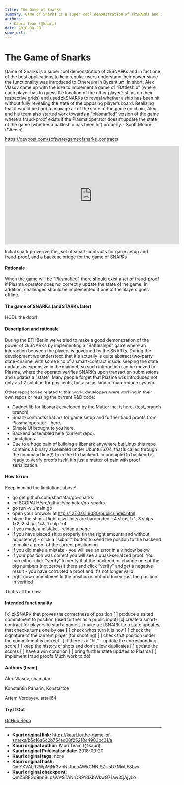 ```yaml
---
title: The Game of Snarks
summary: Game of Snarks is a super cool demonstration of zkSNARKs and in fact one of the best applications to help regular users understand their power since the functionality was introduced to Ethereum in Byzantium. In short, Alex Vlasov came up with the idea to implement a game of “Battleship” (where each player has to guess the location of the other player’s ships on their respective grids) and used zkSNARKs to reveal whether a ship has been hit without fully revealing the state of the opposing player
authors:
  - Kauri Team (@kauri)
date: 2018-09-20
some_url: 
---
```


# The Game of Snarks


Game of Snarks is a super cool demonstration of zkSNARKs and in fact one of the best applications to help regular users understand their power since the functionality was introduced to Ethereum in Byzantium. In short, Alex Vlasov came up with the idea to implement a game of “Battleship” (where each player has to guess the location of the other player’s ships on their respective grids) and used zkSNARKs to reveal whether a ship has been hit without fully revealing the state of the opposing player’s board. Realizing that it would be hard to manage all of the state of the game on chain, Alex and his team also started work towards a “plasmafied” version of the game where a fraud-proof exists if the Plasma operator doesn’t update the state of the game (whether a battleship has been hit) properly. - Scott Moore (Gitcoin)

https://devpost.com/software/gameofsnarks_contracts

<div align="center"><iframe width="560" height="315" src="https://www.youtube.com/embed/undefined" frameborder="0" allow="encrypted-media" allowfullscreen></iframe></div>

Initial snark prover/verifier, set of smart-contracts for game setup and fraud-proof, and a backend bridge for the game of SNARKs

#### Rationale
When the game will be "Plasmafied" there should exist a set of fraud-proof if Plasma operator does not correctly update the state of the game. In addition, challenges should be implemented if one of the players goes offline.

#### The game of SNARKs (and STARKs later)
HODL the door!

#### Description and rationale
During the ETHBerlin we've tried to make a good demonstration of the power of zkSNARKs by implementing a "Battleships" game where an interaction between the players is governed by the SNARKs. During the development we understood that it's actually is quite abstract two-party state-channel with some kind of a smart-contract inside. Keeping the state updates is expensive in the mainnet, so such interaction can be moved to Plasma, where the operator verifies SNARKs upon transaction submissions and updates a "state". Many people forget that Plasma was introduced not only as L2 solution for payments, but also as kind of map-reduce system.

Other repositories related to this work, developers were working in their own repos or reusing the current R&D code:

- Gadget lib for libsnark developed by the Matter Inc. is here. (test_branch branch)
- Smart-contracts that are for game setup and further fraud proofs from Plasma operator - here.
- Simple UI brought to you here.
- Backend assembled here (current repo).
- Limitations
- Due to a huge pain of building a libsnark anywhere but Linux this repo contains a binary assembled under Ubuntu16.04, that is called through the command line(!) from the Go backend. In principle Go backend is ready to verify proofs itself, it's just a matter of pain with proof serialization.

#### How to run
Keep in mind the limitations above!

- go get github.com/shamatar/go-snarks
- cd $GOPATH/src/github/shamatar/go-snarks
- go run -v ./main.go
- open your browser at http://127.0.0.1:8080/public/index.html
- place the ships. Right now limits are hardcoded - 4 ships 1x1, 3 ships 1x2, 2 ships 1x3, 1 ship 1x4
- if you made a mistake - reload a page
- if you have placed ships properly (in the right amounts and without adjustency) - click a "submit" button to send the position to the backend to make a proof of the correct positioning
- if you did make a mistake - you will see an error in a window below
- if your position was correct you will see a quasi-serialized proof. You can either click "verify" to verify it at the backend, or change one of the big numbers (not zeroes!) there and click "verify" and get a negative result - you have corrupted a proof and it's not longer valid
- right now commitment to the position is not produced, just the position in verified

That's all for now

#### Intended functionality
[x] zkSNARK that proves the correctness of position
[ ] produce a salted commitment to position (used further as a public input)
[x] create a smart-contract for players to start a game
[ ] make a zkSNARK for a state updates, that checks turns one by one
[ ] check whos turn it is now
[ ] check the signature of the current player (for shooting)
[ ] check that position under the commitment is correct
[ ] if there is a "hit" - update the corresponding score
[ ] keep the history of shots and don't allow duplicates
[ ] update the scores
[ ] have a win condition
[ ] bring further state updates to Plasma
[ ] implement fraud proofs
Much work to do!

#### Authors (team)
Alex Vlasov, shamatar

Konstantin Panarin, Konstantce

Artem Vorobyev, artall64

#### Try It Out
[GitHub Repo](https://github.com/shamatar/go-snarks)


---

- **Kauri original link:** https://kauri.io/the-game-of-snarks/b5c16a6c2b754ed08f25210c4983bc31/a
- **Kauri original author:** Kauri Team (@kauri)
- **Kauri original Publication date:** 2018-09-20
- **Kauri original tags:** none
- **Kauri original hash:** QmYXVALR2WpMjNr3wnNrJbcuAWkCNNtSZUsD7NkkLF8bvx
- **Kauri original checkpoint:** QmZSRFGq9bnBLosiVwSTANrDR9YdXbWkwG71aw35jAjyLo



